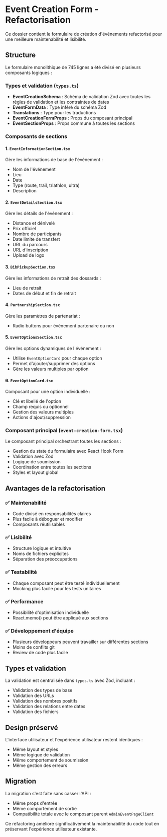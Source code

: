 # Event Creation Form - Refactorisation

Ce dossier contient le formulaire de création d'événements refactorisé pour une meilleure maintenabilité et lisibilité.

## Structure

Le formulaire monolithique de 745 lignes a été divisé en plusieurs composants logiques :

### Types et validation (`types.ts`)

- **EventCreationSchema** : Schéma de validation Zod avec toutes les règles de validation et les contraintes de dates
- **EventFormData** : Type inféré du schéma Zod
- **Translations** : Type pour les traductions
- **EventCreationFormProps** : Props du composant principal
- **EventSectionProps** : Props commune à toutes les sections

### Composants de sections

#### 1. `EventInformationSection.tsx`

Gère les informations de base de l'événement :

- Nom de l'événement
- Lieu
- Date
- Type (route, trail, triathlon, ultra)
- Description

#### 2. `EventDetailsSection.tsx`

Gère les détails de l'événement :

- Distance et dénivelé
- Prix officiel
- Nombre de participants
- Date limite de transfert
- URL du parcours
- URL d'inscription
- Upload de logo

#### 3. `BibPickupSection.tsx`

Gère les informations de retrait des dossards :

- Lieu de retrait
- Dates de début et fin de retrait

#### 4. `PartnershipSection.tsx`

Gère les paramètres de partenariat :

- Radio buttons pour événement partenaire ou non

#### 5. `EventOptionsSection.tsx`

Gère les options dynamiques de l'événement :

- Utilise `EventOptionCard` pour chaque option
- Permet d'ajouter/supprimer des options
- Gère les valeurs multiples par option

#### 6. `EventOptionCard.tsx`

Composant pour une option individuelle :

- Clé et libellé de l'option
- Champ requis ou optionnel
- Gestion des valeurs multiples
- Actions d'ajout/suppression

### Composant principal (`event-creation-form.tsx`)

Le composant principal orchestrant toutes les sections :

- Gestion du state du formulaire avec React Hook Form
- Validation avec Zod
- Logique de soumission
- Coordination entre toutes les sections
- Styles et layout global

## Avantages de la refactorisation

### ✅ Maintenabilité

- Code divisé en responsabilités claires
- Plus facile à déboguer et modifier
- Composants réutilisables

### ✅ Lisibilité

- Structure logique et intuitive
- Noms de fichiers explicites
- Séparation des préoccupations

### ✅ Testabilité

- Chaque composant peut être testé individuellement
- Mocking plus facile pour les tests unitaires

### ✅ Performance

- Possibilité d'optimisation individuelle
- React.memo() peut être appliqué aux sections

### ✅ Développement d'équipe

- Plusieurs développeurs peuvent travailler sur différentes sections
- Moins de conflits git
- Review de code plus facile

## Types et validation

La validation est centralisée dans `types.ts` avec Zod, incluant :

- Validation des types de base
- Validation des URLs
- Validation des nombres positifs
- Validation des relations entre dates
- Validation des fichiers

## Design préservé

L'interface utilisateur et l'expérience utilisateur restent identiques :

- Même layout et styles
- Même logique de validation
- Même comportement de soumission
- Même gestion des erreurs

## Migration

La migration s'est faite sans casser l'API :

- Même props d'entrée
- Même comportement de sortie
- Compatibilité totale avec le composant parent `AdminEventPageClient`

Ce refactoring améliore significativement la maintenabilité du code tout en préservant l'expérience utilisateur existante.
